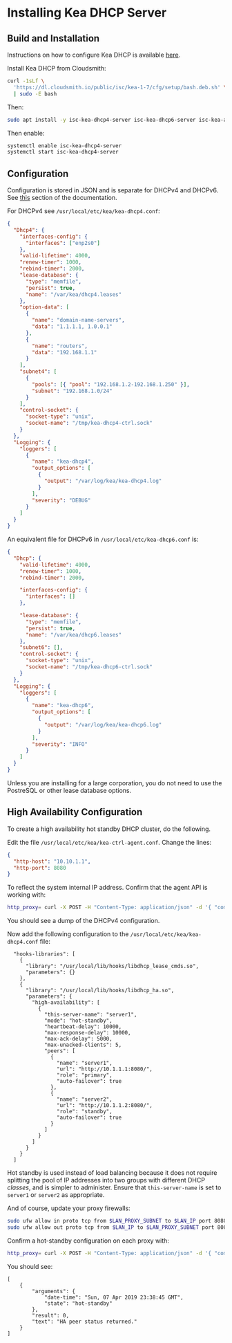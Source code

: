 # Installing Kea DHCP Server

## Build and Installation

Instructions on how to configure Kea DHCP is available [here](https://kb.isc.org/docs/isc-kea-packages).

Install Kea DHCP from Cloudsmith:

```sh
curl -1sLf \
  'https://dl.cloudsmith.io/public/isc/kea-1-7/cfg/setup/bash.deb.sh' \
  | sudo -E bash
```

Then:

```sh
sudo apt install -y isc-kea-dhcp4-server isc-kea-dhcp6-server isc-kea-admin isc-kea-ctrl-agent
```

Then enable:

```sh
systemctl enable isc-kea-dhcp4-server
systemctl start isc-kea-dhcp4-server
```

## Configuration

Configuration is stored in JSON and is separate for DHCPv4 and DHCPv6. See [this](https://ftp.isc.org/isc/kea/cur/doc/kea-guide.html#idm45914470877152) section of the documentation.

For DHCPv4 see `/usr/local/etc/kea/kea-dhcp4.conf`:

```json
{
  "Dhcp4": {
    "interfaces-config": {
      "interfaces": ["enp2s0"]
    },
    "valid-lifetime": 4000,
    "renew-timer": 1000,
    "rebind-timer": 2000,
    "lease-database": {
      "type": "memfile",
      "persist": true,
      "name": "/var/kea/dhcp4.leases"
    },
    "option-data": [
      {
        "name": "domain-name-servers",
        "data": "1.1.1.1, 1.0.0.1"
      },
      {
        "name": "routers",
        "data": "192.168.1.1"
      }
    ],
    "subnet4": [
      {
        "pools": [{ "pool": "192.168.1.2-192.168.1.250" }],
        "subnet": "192.168.1.0/24"
      }
    ],
    "control-socket": {
      "socket-type": "unix",
      "socket-name": "/tmp/kea-dhcp4-ctrl.sock"
    }
  },
  "Logging": {
    "loggers": [
      {
        "name": "kea-dhcp4",
        "output_options": [
          {
            "output": "/var/log/kea/kea-dhcp4.log"
          }
        ],
        "severity": "DEBUG"
      }
    ]
  }
}
```

An equivalent file for DHCPv6 in `/usr/local/etc/kea-dhcp6.conf` is:

```json
{
  "Dhcp": {
    "valid-lifetime": 4000,
    "renew-timer": 1000,
    "rebind-timer": 2000,

    "interfaces-config": {
      "interfaces": []
    },

    "lease-database": {
      "type": "memfile",
      "persist": true,
      "name": "/var/kea/dhcp6.leases"
    },
    "subnet6": [],
    "control-socket": {
      "socket-type": "unix",
      "socket-name": "/tmp/kea-dhcp6-ctrl.sock"
    }
  },
  "Logging": {
    "loggers": [
      {
        "name": "kea-dhcp6",
        "output_options": [
          {
            "output": "/var/log/kea/kea-dhcp6.log"
          }
        ],
        "severity": "INFO"
      }
    ]
  }
}
```

Unless you are installing for a large corporation, you do not need to use the PostreSQL or other lease database options.

## High Availability Configuration

To create a high availability hot standby DHCP cluster, do the following.

Edit the file `/usr/local/etc/kea/kea-ctrl-agent.conf`. Change the lines:

```json
{
  "http-host": "10.10.1.1",
  "http-port": 8080
}
```

To reflect the system internal IP address. Confirm that the agent API is working with:

```bash
http_proxy= curl -X POST -H "Content-Type: application/json" -d '{ "command": "config-get", "service": [ "dhcp4" ] }' http://10.10.1.1:8080/
```

You should see a dump of the DHCPv4 configuration.

Now add the following configuration to the `/usr/local/etc/kea/kea-dhcp4.conf` file:

```json5
  "hooks-libraries": [
    {
      "library": "/usr/local/lib/hooks/libdhcp_lease_cmds.so",
      "parameters": {}
    },
    {
      "library": "/usr/local/lib/hooks/libdhcp_ha.so",
      "parameters": {
        "high-availability": [
          {
            "this-server-name": "server1",
            "mode": "hot-standby",
            "heartbeat-delay": 10000,
            "max-response-delay": 10000,
            "max-ack-delay": 5000,
            "max-unacked-clients": 5,
            "peers": [
              {
                "name": "server1",
                "url": "http://10.1.1.1:8080/",
                "role": "primary",
                "auto-failover": true
              },
              {
                "name": "server2",
                "url": "http://10.1.1.2:8080/",
                "role": "standby",
                "auto-failover": true
              }
            ]
          }
        ]
      }
    }
  ]
```

Hot standby is used instead of load balancing because it does not require splitting the pool of IP addresses into two groups with different DHCP _classes_, and is simpler to administer. Ensure that `this-server-name` is set to `server1` or `server2` as appropriate.

And of course, update your proxy firewalls:

```bash
sudo ufw allow in proto tcp from $LAN_PROXY_SUBNET to $LAN_IP port 8080
sudo ufw allow out proto tcp from $LAN_IP to $LAN_PROXY_SUBNET port 8080
```

Confirm a hot-standby configuration on each proxy with:

```bash
http_proxy= curl -X POST -H "Content-Type: application/json" -d '{ "command": "ha-heartbeat", "service": [ "dhcp4" ] }' http://10.1.1.1:8080 | python -m json.tool
```

You should see:

```
[
    {
        "arguments": {
            "date-time": "Sun, 07 Apr 2019 23:38:45 GMT",
            "state": "hot-standby"
        },
        "result": 0,
        "text": "HA peer status returned."
    }
]
```
